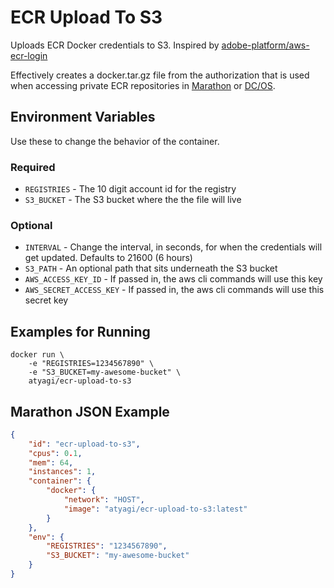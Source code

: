 # ECR Upload To S3

Uploads ECR Docker credentials to S3. Inspired by [adobe-platform/aws-ecr-login](https://github.com/adobe-platform/aws-ecr-login)

Effectively creates a docker.tar.gz file from the authorization that is used when accessing private ECR repositories in [Marathon](https://mesosphere.github.io/marathon/) or [DC/OS](https://dcos.io).

## Environment Variables

Use these to change the behavior of the container.

### Required
- `REGISTRIES` - The 10 digit account id for the registry
- `S3_BUCKET` - The S3 bucket where the the file will live

### Optional
- `INTERVAL` - Change the interval, in seconds, for when the credentials will get updated. Defaults to 21600 (6 hours)
- `S3_PATH` - An optional path that sits underneath the S3 bucket 
- `AWS_ACCESS_KEY_ID` - If passed in, the aws cli commands will use this key
- `AWS_SECRET_ACCESS_KEY` - If passed in, the aws cli commands will use this secret key

## Examples for Running

```
docker run \
    -e "REGISTRIES=1234567890" \
    -e "S3_BUCKET=my-awesome-bucket" \
    atyagi/ecr-upload-to-s3
```

## Marathon JSON Example

```json
{
    "id": "ecr-upload-to-s3",
    "cpus": 0.1,
    "mem": 64,
    "instances": 1,
    "container": {
        "docker": {
            "network": "HOST",
            "image": "atyagi/ecr-upload-to-s3:latest"
        }
    },
    "env": {
        "REGISTRIES": "1234567890",
        "S3_BUCKET": "my-awesome-bucket"
    }
}
```
